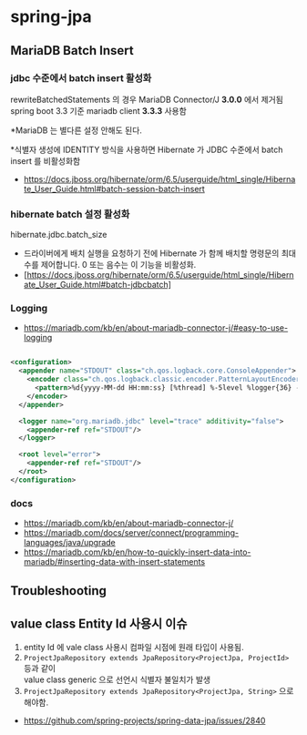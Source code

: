 # spring-jpa

## MariaDB Batch Insert

### jdbc 수준에서 batch insert 활성화

rewriteBatchedStatements 의 경우 MariaDB Connector/J **3.0.0** 에서 제거됨  
spring boot 3.3 기준 mariadb client **3.3.3** 사용함

*MariaDB 는 별다른 설정 안해도 된다.  

*식별자 생성에 IDENTITY 방식을 사용하면 Hibernate 가 JDBC 수준에서 batch insert 를 비활성화함

- https://docs.jboss.org/hibernate/orm/6.5/userguide/html_single/Hibernate_User_Guide.html#batch-session-batch-insert

### hibernate batch 설정 활성화

hibernate.jdbc.batch_size

- 드라이버에게 배치 실행을 요청하기 전에 Hibernate 가 함께 배치할 명령문의 최대 수를 제어합니다. 0 또는 음수는 이 기능을 비활성화.
- [https://docs.jboss.org/hibernate/orm/6.5/userguide/html_single/Hibernate_User_Guide.html#batch-jdbcbatch]

### Logging

- https://mariadb.com/kb/en/about-mariadb-connector-j/#easy-to-use-logging

```xml

<configuration>
  <appender name="STDOUT" class="ch.qos.logback.core.ConsoleAppender">
    <encoder class="ch.qos.logback.classic.encoder.PatternLayoutEncoder">
      <pattern>%d{yyyy-MM-dd HH:mm:ss} [%thread] %-5level %logger{36} - %msg%n</pattern>
    </encoder>
  </appender>

  <logger name="org.mariadb.jdbc" level="trace" additivity="false">
    <appender-ref ref="STDOUT"/>
  </logger>

  <root level="error">
    <appender-ref ref="STDOUT"/>
  </root>
</configuration>
```

### docs

- https://mariadb.com/kb/en/about-mariadb-connector-j/
- https://mariadb.com/docs/server/connect/programming-languages/java/upgrade
- https://mariadb.com/kb/en/how-to-quickly-insert-data-into-mariadb/#inserting-data-with-insert-statements

## Troubleshooting

## value class Entity Id 사용시 이슈

1. entity Id 에 vale class 사용시 컴파일 시점에 원래 타입이 사용됨.
2. `ProjectJpaRepository extends JpaRepository<ProjectJpa, ProjectId>` 등과 같이   
    value class generic 으로 선언시 식별자 불일치가 발생
3. `ProjectJpaRepository extends JpaRepository<ProjectJpa, String>` 으로 해야함.

- https://github.com/spring-projects/spring-data-jpa/issues/2840
